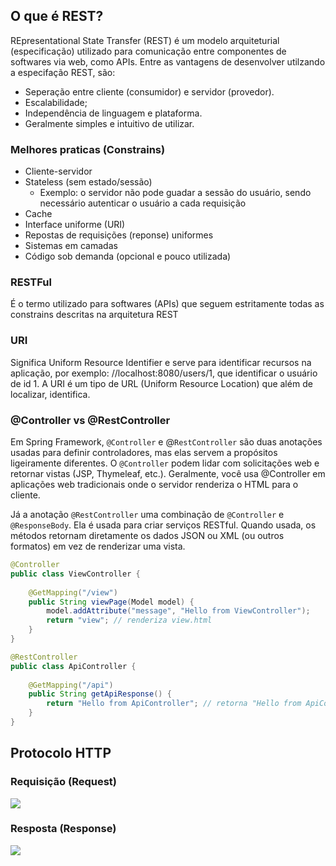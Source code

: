 ## O que é REST?

REpresentational State Transfer (REST) é um modelo arquiteturial (especificação) utilizado para comunicação entre componentes de softwares via web, como APIs. Entre as vantagens de desenvolver utilzando a especifação REST, são:

- Seperação entre cliente (consumidor) e servidor (provedor).
- Escalabilidade;
- Independência de linguagem e plataforma.
- Geralmente simples e intuitivo de utilizar.

### Melhores praticas (Constrains)

- Cliente-servidor
- Stateless (sem estado/sessão)
    - Exemplo: o servidor não pode guadar a sessão do usuário, sendo necessário autenticar o usuário a cada requisição
- Cache
- Interface uniforme (URI)
- Repostas de requisições (reponse) uniformes
- Sistemas em camadas
- Código sob demanda (opcional e pouco utilizada)


### RESTFul

É o termo utilizado para softwares (APIs) que seguem estritamente todas as constrains descritas na arquitetura REST

### URI

Significa Uniform Resource Identifier e serve para identificar recursos na aplicação, por exemplo: //localhost:8080/users/1, que identificar o usuário de id 1. A URI é um tipo de URL (Uniform Resource Location) que além de localizar, identifica.

### @Controller vs @RestController

Em Spring Framework, `@Controller` e @`RestController` são duas anotações usadas para definir controladores, mas elas servem a propósitos ligeiramente diferentes. O `@Controller`  podem lidar com solicitações web e retornar vistas (JSP, Thymeleaf, etc.). Geralmente, você usa @Controller em aplicações web tradicionais onde o servidor renderiza o HTML para o cliente. 

Já a anotação `@RestController` uma combinação de `@Controller` e `@ResponseBody`. Ela é usada para criar serviços RESTful. Quando usada, os métodos retornam diretamente os dados JSON ou XML (ou outros formatos) em vez de renderizar uma vista.

```java
@Controller
public class ViewController {
    
    @GetMapping("/view")
    public String viewPage(Model model) {
        model.addAttribute("message", "Hello from ViewController");
        return "view"; // renderiza view.html
    }
}

@RestController
public class ApiController {
    
    @GetMapping("/api")
    public String getApiResponse() {
        return "Hello from ApiController"; // retorna "Hello from ApiController" em JSON
    }
}
```
## Protocolo HTTP

### Requisição (Request)

<img src="https://www.webdevdrops.com/http-desenvolvedores-frontend/images/http-br-2-1024x461.png"/>


### Resposta (Response)

<img src="https://mazer.dev/pt-br/http/introducao-protocolo-http/http-headers-response.png"/>
